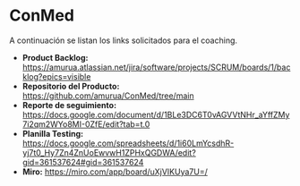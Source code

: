 # ConMed

A continuación se listan los links solicitados para el coaching.

* **Product Backlog:** https://amurua.atlassian.net/jira/software/projects/SCRUM/boards/1/backlog?epics=visible
* **Repositorio del Producto:** https://github.com/amurua/ConMed/tree/main
* **Reporte de seguimiento:** https://docs.google.com/document/d/1BLe3DC6T0vAGVVtNHr_aYffZMy7i2qm2WYo8MI-0ZfE/edit?tab=t.0
* **Planilla Testing:** https://docs.google.com/spreadsheets/d/1i60LmYcsdhR-yj7t0_Hy7Zn4ZnUoEwvwH1ZPHxQGDWA/edit?gid=361537624#gid=361537624
* **Miro:** https://miro.com/app/board/uXjVIKUya7U=/
